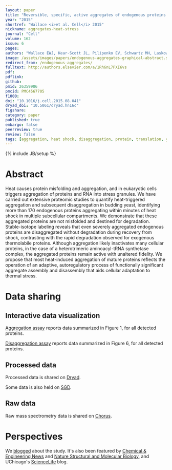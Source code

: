 ```yaml
---
layout: paper
title: "Reversible, specific, active aggregates of endogenous proteins assemble upon heat stress"
year: "2015"
shortref: "Wallace <i>et al. Cell</i> 2015"
nickname: aggregates-heat-stress
journal: "Cell"
volume: 162
issue: 6
pages: 
authors: "Wallace EWJ, Kear-Scott JL, Pilipenko EV, Schwartz MH, Laskowski PR, Rojek AE, Katanski CD, Riback JA, Dion MF, Franks AM, Airoldi EM, Pan T, Budnik BA, Drummond DA"
image: /assets/images/papers/endogenous-aggregates-graphical-abstract.svg
redirect_from: /endogenous-aggregates/
fulltext: http://authors.elsevier.com/a/1Rh6nL7PXI6vs
pdf: 
pdflink: 
github: 
pmid: 26359986
pmcid: PMC4567705
f1000: 
doi: "10.1016/j.cell.2015.08.041"
dryad_doi: "10.5061/dryad.hn16c"
figshare: 
category: paper
published: true
embargo: false
peerreview: true
review: false
tags: [aggregation, heat shock, disaggregation, protein, translation, yeast]
---
```

{% include JB/setup %}

# Abstract 

Heat causes protein misfolding and aggregation, and in eukaryotic cells triggers aggregation of proteins and RNA into stress granules. We have carried out extensive proteomic studies to quantify heat-triggered aggregation and subsequent disaggregation in budding yeast, identifying more than 170 endogenous proteins aggregating within minutes of heat shock in multiple subcellular compartments.  We demonstrate that these aggregated proteins are not misfolded and destined for degradation.  Stable-isotope labeling reveals that even severely aggregated endogenous proteins are disaggregated without degradation during recovery from shock, contrasting with the rapid degradation observed for exogenous thermolabile proteins. Although aggregation likely inactivates many cellular proteins, in the case of a heterotrimeric aminoacyl-tRNA synthetase complex, the aggregated proteins remain active with unaltered fidelity. We propose that most heat-induced aggregation of mature proteins reflects the operation of an adaptive, autoregulatory process of functionally significant aggregate assembly and disassembly that aids cellular adaptation to thermal stress.

# Data sharing

## Interactive data visualization

[Aggregation assay][1] reports data summarized in Figure 1, for all detected proteins.

[Disaggregation assay][2] reports data summarized in Figure 6, for all detected proteins.

## Processed data

Processed data is shared on [Dryad](http://dx.doi.org/10.5061/dryad.hn16c).

Some data is also held on [SGD](http://www.yeastgenome.org/).

## Raw data

Raw mass spectrometry data is shared on [Chorus](https://chorusproject.org/).

# Perspectives

We [blogged] about the study. It's also been featured by [Chemical & Engineering News][CandEN] and [Nature Structural and Molecular Biology][NSMB], and UChicago's [ScienceLife] blog.

[1]: /data/heat-aggregation-yeast-visualization
[2]: /data/postheat-disaggregation-yeast-visualization
[blogged]: /blog/about-endogenous-aggregates
[CandEN]: /assets/pdfs/arnaud15-chem-and-eng-news-aggregation-story.pdf
[NSMB]: /assets/pdfs/nsmb-news-and-views-re-wallace-etal-2015.pdf
[ScienceLife]: http://sciencelife.uchospitals.edu/2015/09/10/protein-aggregation-after-heat-shock-is-an-organized-reversible-cellular-response/

